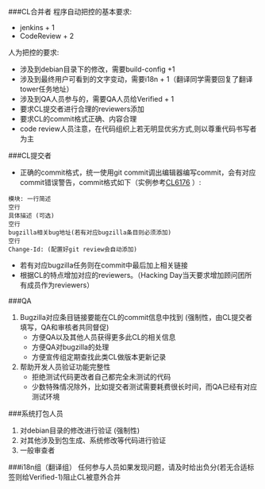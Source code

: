 <!--Meta
category:开发规范
title:Gerrit参与人员要求
DO NOT Delete Meta Above -->

###CL合并者
程序自动把控的基本要求:

* jenkins + 1
* CodeReview + 2

人为把控的要求:

* 涉及到debian目录下的修改，需要build-config +1
* 涉及到最终用户可看到的文字变动，需要i18n + 1（翻译同学需要回复了翻译tower任务地址）
* 涉及到QA人员参与的，需要QA人员给Verified + 1
* 要求CL提交者进行合理的reviewers添加
* 要求CL的commit格式正确、内容合理
* code review人员注意，在代码组织上若无明显优劣方式,则以尊重代码书写者为主

###CL提交者

* 正确的commit格式，统一使用git commit调出编辑器编写commit，会有对应commit错误警告，commit格式如下（实例参考[CL6176](https://cr.deepin.io/#/c/6176/) ）:
```
模块: 一行简述
空行
具体描述 (可选)
空行
bugzilla相关bug地址(若有对应bugzilla条目则必须添加)
空行
Change-Id: (配置好git review会自动添加)
```
* 若有对应bugzilla任务则在commit中最后加上相关链接
* 根据CL的特点增加对应的reviewers。（Hacking Day当天要求增加顾问团所有成员作为reviewers）

###QA
1.  Bugzilla对应条目链接要能在CL的commit信息中找到 (强制性，由CL提交者填写，QA和审核者共同督促)
    * 方便QA以及其他人员获得更多此CL的相关信息
    * 方便QA对bugzilla的处理
    * 方便宣传组定期查找此类CL做版本更新记录
2. 帮助开发人员验证功能完整性
    * 拒绝测试代码更改者自己都完全未测试的代码
    * 少数特殊情况除外，比如提交者测试需要耗费很长时间，而QA已经有对应测试环境

###系统打包人员
1. 对debian目录的修改进行验证 (强制性)
2. 对其他涉及到包生成、系统修改等代码进行验证
3. 一般审查者

###i18n组（翻译组）
任何参与人员如果发现问题，请及时给出负分(若无合适标签则给Verified-1)阻止CL被意外合并

